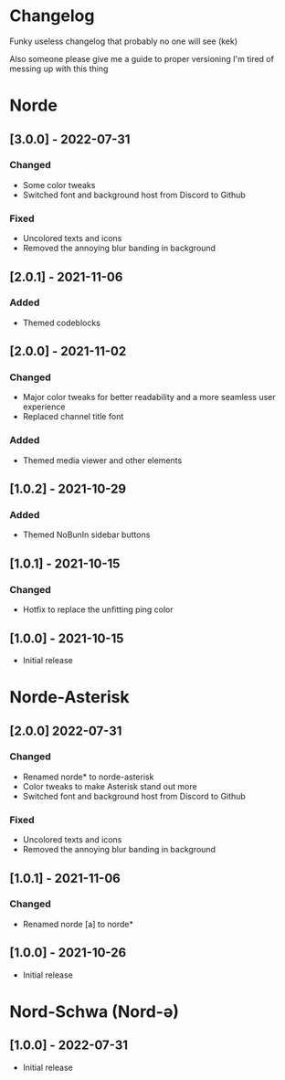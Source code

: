 # **Changelog**

Funky useless changelog that probably no one will see (kek)

Also someone please give me a guide to proper versioning I'm tired of messing up with this thing

# Norde

## [3.0.0] - 2022-07-31

### Changed
- Some color tweaks
- Switched font and background host from Discord to Github

### Fixed
- Uncolored texts and icons
- Removed the annoying blur banding in background

## [2.0.1] - 2021-11-06

### Added
- Themed codeblocks

## [2.0.0] - 2021-11-02

### Changed
- Major color tweaks for better readability and a more seamless user experience
- Replaced channel title font

### Added
- Themed media viewer and other elements

## [1.0.2] - 2021-10-29

### Added
- Themed NoBunIn sidebar buttons

## [1.0.1] - 2021-10-15

### Changed
- Hotfix to replace the unfitting ping color

## [1.0.0] - 2021-10-15
- Initial release

# Norde-Asterisk

## [2.0.0] 2022-07-31

### Changed
- Renamed norde* to norde-asterisk
- Color tweaks to make Asterisk stand out more
- Switched font and background host from Discord to Github

### Fixed
- Uncolored texts and icons
- Removed the annoying blur banding in background

## [1.0.1] - 2021-11-06

### Changed
- Renamed norde [a] to norde*

## [1.0.0] - 2021-10-26
- Initial release

# Nord-Schwa (Nord-ǝ)

## [1.0.0] - 2022-07-31
- Initial release
